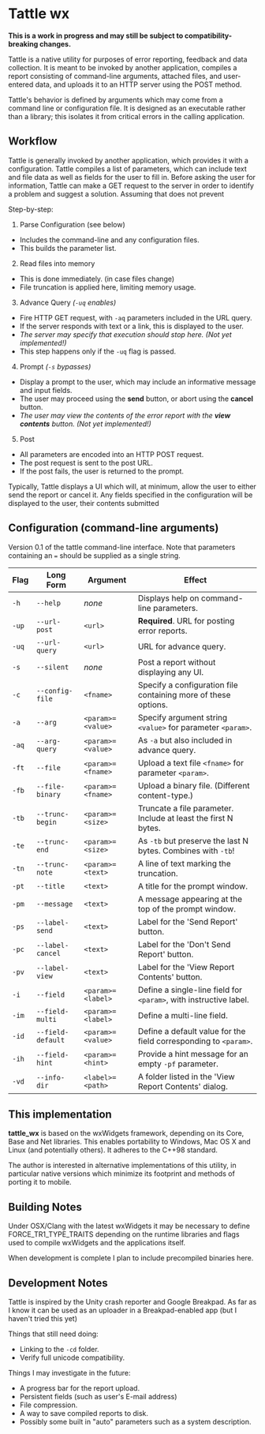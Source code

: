 # Tattle wx

**This is a work in progress and may still be subject to compatibility-breaking changes.**

Tattle is a native utility for purposes of error reporting, feedback and data collection.  It is meant to be invoked by another application, compiles a report consisting of command-line arguments, attached files, and user-entered data, and uploads it to an HTTP server using the POST method.

Tattle's behavior is defined by arguments which may come from a command line or configuration file.  It is designed as an executable rather than a library; this isolates it from critical errors in the calling application.


## Workflow

Tattle is generally invoked by another application, which provides it with a configuration.  Tattle compiles a list of parameters, which can include text and file data as well as fields for the user to fill in.  Before asking the user for information, Tattle can make a GET request to the server in order to identify a problem and suggest a solution.  Assuming that does not prevent 

Step-by-step:

1. Parse Configuration (see below)
  * Includes the command-line and any configuration files.
  * This builds the parameter list.
2. Read files into memory
  * This is done immediately.  (in case files change)
  * File truncation is applied here, limiting memory usage.
3. Advance Query _(`-uq` enables)_
  * Fire HTTP GET request, with `-aq` parameters included in the URL query.
  * If the server responds with text or a link, this is displayed to the user.
  * _The server may specify that execution should stop here.  (Not yet implemented!)_
  * This step happens only if the `-uq` flag is passed.
4. Prompt _(`-s` bypasses)_
  * Display a prompt to the user, which may include an informative message and input fields.
  * The user may proceed using the **send** button, or abort using the **cancel** button.
  * _The user may view the contents of the error report with the **view contents** button.  (Not yet implemented!)_
5. Post
  * All parameters are encoded into an HTTP POST request.
  * The post request is sent to the post URL.
  * If the post fails, the user is returned to the prompt.

Typically, Tattle displays a UI which will, at minimum, allow the user to either send the report or cancel it.  Any fields specified in the configuration will be displayed to the user, their contents submitted


## Configuration (command-line arguments)

Version 0.1 of the tattle command-line interface.  Note that parameters containing an `=` should be supplied as a single string.

| Flag  | Long Form        | Argument          | Effect |
|-------|------------------|-------------------|--------|
| `-h`  | `--help`         | _none_            | Displays help on command-line parameters. |
| `-up` | `--url-post`     | `<url>`           | **Required**.  URL for posting error reports. |
| `-uq` | `--url-query`    | `<url>`           | URL for advance query. |
| `-s`  | `--silent`       | _none_            | Post a report without displaying any UI. |
| `-c`  | `--config-file`  | `<fname>`         | Specify a configuration file containing more of these options. |
| `-a`  | `--arg`          | `<param>=<value>` | Specify argument string `<value>` for parameter `<param>`. |
| `-aq` | `--arg-query`    | `<param>=<value>` | As `-a` but also included in advance query. |
| `-ft` | `--file`         | `<param>=<fname>` | Upload a text file `<fname>` for parameter `<param>`. |
| `-fb` | `--file-binary`  | `<param>=<fname>` | Upload a binary file.  (Different content-type.) |
| `-tb` | `--trunc-begin`  | `<param>=<size>`  | Truncate a file parameter.  Include at least the first N bytes. |
| `-te` | `--trunc-end`    | `<param>=<size>`  | As `-tb` but preserve the last N bytes.  Combines with `-tb`! |
| `-tn` | `--trunc-note`   | `<param>=<text>`  | A line of text marking the truncation. |
| `-pt` | `--title`        | `<text>`          | A title for the prompt window. |
| `-pm` | `--message`      | `<text>`          | A message appearing at the top of the prompt window. |
| `-ps` | `--label-send`   | `<text>`          | Label for the 'Send Report' button. |
| `-pc` | `--label-cancel` | `<text>`          | Label for the 'Don't Send Report' button. |
| `-pv` | `--label-view`   | `<text>`          | Label for the 'View Report Contents' button. |
| `-i`  | `--field`        | `<param>=<label>` | Define a single-line field for `<param>`, with instructive label. |
| `-im` | `--field-multi`  | `<param>=<label>` | Define a multi-line field. |
| `-id` | `--field-default`| `<param>=<value>` | Define a default value for the field corresponding to `<param>`. |
| `-ih` | `--field-hint`   | `<param>=<hint>`  | Provide a hint message for an empty `-pf` parameter. |
| `-vd` | `--info-dir`     | `<label>=<path>`  | A folder listed in the 'View Report Contents' dialog. |


## This implementation

**tattle_wx** is based on the wxWidgets framework, depending on its Core, Base and Net libraries.  This enables portability to Windows, Mac OS X and Linux (and potentially others).  It adheres to the C++98 standard.

The author is interested in alternative implementations of this utility, in particular native versions which minimize its footprint and methods of porting it to mobile.


## Building Notes

Under OSX/Clang with the latest wxWidgets it may be necessary to define FORCE_TR1_TYPE_TRAITS depending on the runtime libraries and flags used to compile wxWidgets and the applications itself.

When development is complete I plan to include precompiled binaries here.


## Development Notes

Tattle is inspired by the Unity crash reporter and Google Breakpad.  As far as I know it can be used as an uploader in a Breakpad-enabled app (but I haven't tried this yet)

Things that still need doing:

* Linking to the `-cd` folder.
* Verify full unicode compatibility.

Things I may investigate in the future:

* A progress bar for the report upload.
* Persistent fields (such as user's E-mail address)
* File compression.
* A way to save compiled reports to disk.
* Possibly some built in "auto" parameters such as a system description.
